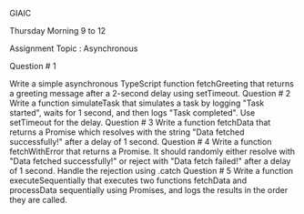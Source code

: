 GIAIC

Thursday Morning 9 to 12

Assignment
Topic : Asynchronous

Question # 1

Write a simple asynchronous TypeScript function fetchGreeting that returns a
greeting message after a 2-second delay using setTimeout.
Question # 2
Write a function simulateTask that simulates a task by logging "Task started",
waits for 1 second, and then logs "Task completed". Use setTimeout for the delay.
Question # 3
Write a function fetchData that returns a Promise which resolves with the string
"Data fetched successfully!" after a delay of 1 second.
Question # 4
Write a function fetchWithError that returns a Promise. It should randomly either
resolve with "Data fetched successfully!" or reject with "Data fetch failed!" after a
delay of 1 second. Handle the rejection using .catch
Question # 5
Write a function executeSequentially that executes two functions fetchData and
processData sequentially using Promises, and logs the results in the order they are
called.
